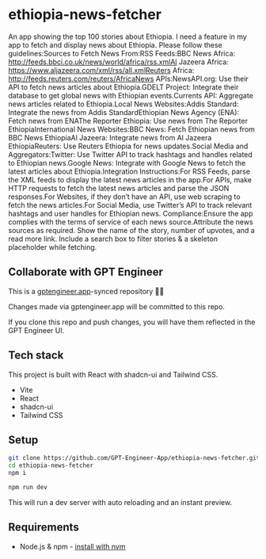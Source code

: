# ethiopia-news-fetcher

An app showing the top 100 stories about Ethiopia. I need a feature in my app to fetch and display news about Ethiopia. Please follow these guidelines:Sources to Fetch News From:RSS Feeds:BBC News Africa: http://feeds.bbci.co.uk/news/world/africa/rss.xmlAl Jazeera Africa: https://www.aljazeera.com/xml/rss/all.xmlReuters Africa: http://feeds.reuters.com/reuters/AfricaNews APIs:NewsAPI.org: Use their API to fetch news articles about Ethiopia.GDELT Project: Integrate their database to get global news with Ethiopian events.Currents API: Aggregate news articles related to Ethiopia.Local News Websites:Addis Standard: Integrate the news from Addis StandardEthiopian News Agency (ENA): Fetch news from ENAThe Reporter Ethiopia: Use news from The Reporter EthiopiaInternational News Websites:BBC News: Fetch Ethiopian news from BBC News EthiopiaAl Jazeera: Integrate news from Al Jazeera EthiopiaReuters: Use Reuters Ethiopia for news updates.Social Media and Aggregators:Twitter: Use Twitter API to track hashtags and handles related to Ethiopian news.Google News: Integrate with Google News to fetch the latest articles about Ethiopia.Integration Instructions:For RSS Feeds, parse the XML feeds to display the latest news articles in the app.For APIs, make HTTP requests to fetch the latest news articles and parse the JSON responses.For Websites, if they don’t have an API, use web scraping to fetch the news articles.For Social Media, use Twitter’s API to track relevant hashtags and user handles for Ethiopian news. Compliance:Ensure the app complies with the terms of service of each news source.Attribute the news sources as required. Show the name of the story, number of upvotes, and a read more link. Include a search box to filter stories & a skeleton placeholder while fetching.

## Collaborate with GPT Engineer

This is a [gptengineer.app](https://gptengineer.app)-synced repository 🌟🤖

Changes made via gptengineer.app will be committed to this repo.

If you clone this repo and push changes, you will have them reflected in the GPT Engineer UI.

## Tech stack

This project is built with React with shadcn-ui and Tailwind CSS.

- Vite
- React
- shadcn-ui
- Tailwind CSS

## Setup

```sh
git clone https://github.com/GPT-Engineer-App/ethiopia-news-fetcher.git
cd ethiopia-news-fetcher
npm i
```

```sh
npm run dev
```

This will run a dev server with auto reloading and an instant preview.

## Requirements

- Node.js & npm - [install with nvm](https://github.com/nvm-sh/nvm#installing-and-updating)

